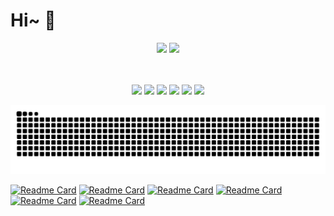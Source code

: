 # Hi~ 👋

<div align="center">
  <img width=58% src="https://github-readme-stats-one-bice.vercel.app/api?username=KwanWaiPang&count_private=true&role=OWNER,COLLABORATOR,ORGANIZATION_MEMBER&hide=prs,issues" />
  <img width=32% src="https://github-readme-stats.vercel.app/api/top-langs/?username=KwanWaiPang&layout=compact&langs_count=6&hide=CMake,JavaScript,Cuda,CSS,PowerShell,GLSL,Roff,Shell" />
</div>

<p align="center">
  <br><br>
<!--   仓库KwanWaiPang的visits数 -->
    <img src="https://badges.strrl.dev/visits/KwanWaiPang/KwanWaiPang?&color=green&logo=github">
  <!--   加入的年数 -->
    <img src="https://badges.strrl.dev/years/KwanWaiPang?color=green&logo=github">
    <img src="https://badges.strrl.dev/repos/KwanWaiPang?color=green&logo=github">
    <img src="https://badges.strrl.dev/commits/daily/KwanWaiPang?color=green&logo=github">
     <img src="https://badges.strrl.dev/contributions/daily/KwanWaiPang?color=green&logo=github">
    <img src="https://badges.strrl.dev/issues-and-prs/all/KwanWaiPang?color=green&logo=github">
</p>

<!-- 放置贪吃蛇游戏 -->
<picture>
<!-- 根据主题颜色来决定用亮的还是黑的 -->
  <source media="(prefers-color-scheme: dark)" srcset="https://github.com/KwanWaiPang/KwanWaiPang/blob/output/github-contribution-grid-snake-dark.svg" />
  <source media="(prefers-color-scheme: light)" srcset="https://github.com/KwanWaiPang/KwanWaiPang/blob/output/github-contribution-grid-snake.svg" />
  <img alt="github contribution grid snake" src="https://github.com/KwanWaiPang/KwanWaiPang/blob/output/github-contribution-grid-snake.svg" />
</picture>

[![Readme Card](https://github-readme-stats.vercel.app/api/pin/?username=arclab-hku&repo=Event_based_VO-VIO-SLAM&theme=transparent)](https://github.com/arclab-hku/Event_based_VO-VIO-SLAM)
[![Readme Card](https://github-readme-stats.vercel.app/api/pin/?username=arclab-hku&repo=DEIO&theme=transparent)](https://github.com/arclab-hku/DEIO)
[![Readme Card](https://github-readme-stats.vercel.app/api/pin/?username=arclab-hku&repo=ecmd&theme=transparent)](https://github.com/arclab-hku/ecmd)
[![Readme Card](https://github-readme-stats.vercel.app/api/pin/?username=arclab-hku&repo=ESVIO&theme=transparent)](https://github.com/arclab-hku/ESVIO)
[![Readme Card](https://github-readme-stats.vercel.app/api/pin/?username=arclab-hku&repo=SuperEIO&theme=transparent)](https://github.com/arclab-hku/SuperEIO)
[![Readme Card](https://github-readme-stats.vercel.app/api/pin/?username=arclab-hku&repo=comment_3DGS&theme=transparent)](https://github.com/arclab-hku/comment_3DGS)
